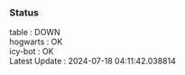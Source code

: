 ### Status


table : DOWN  
hogwarts : OK  
icy-bot : OK  
Latest Update : 2024-07-18 04:11:42.038814
